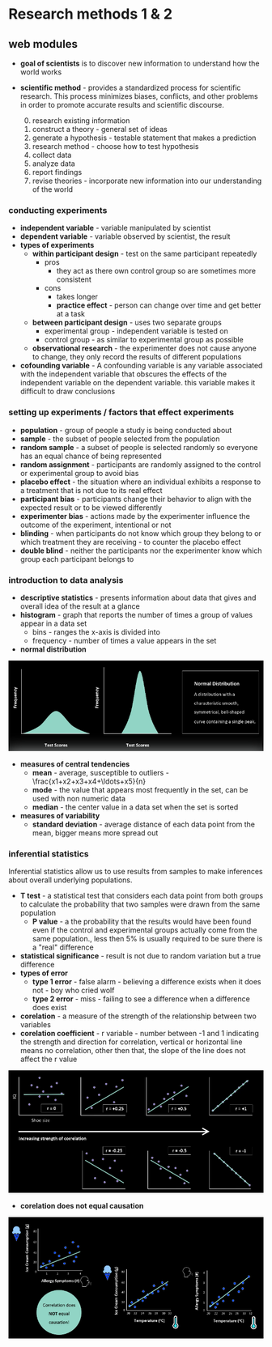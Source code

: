 # Research methods 1 & 2

## web modules

- **goal of scientists** is to discover new information to understand how the world works
- **scientific method** - provides a standardized process for scientific research. This process minimizes biases, conflicts, and other problems in order to promote accurate results and scientific discourse.

    0. research existing information
    1. construct a theory - general set of ideas
    2. generate a hypothesis - testable statement that makes a prediction
    3. research method - choose how to test hypothesis
    4. collect data
    5. analyze data
    6. report findings
    7. revise theories - incorporate new information into our understanding of the world

### conducting experiments

- **independent variable** - variable manipulated by scientist
- **dependent variable** - variable observed by scientist, the result 
- **types of experiments**
    - **within participant design** - test on the same participant repeatedly
        - pros 
            - they act as there own control group so are sometimes more consistent
        - cons 
            - takes longer
            - **practice effect** - person can change over time and get better at a task
    - **between participant design** - uses two separate groups
        - experimental group - independent variable is tested on
        - control group - as similar to experimental group as possible
    - **observational research** - the experimenter does not cause anyone to change, they only record the results of different populations
- **cofounding variable** - A confounding variable is any variable associated with the independent variable that obscures the effects of the independent variable on the dependent variable. this variable makes it difficult to draw conclusions

### setting up experiments / factors that effect experiments

- **population** - group of people a study is being conducted about
- **sample** - the subset of people selected from the population
- **random sample** - a subset of people is selected randomly so everyone has an equal chance of being represented 
- **random assignment** - participants are randomly assigned to the control or experimental group to avoid bias
- **placebo effect** - the situation where an individual exhibits a response to a treatment that is not due to its real effect
- **participant bias** - participants change their behavior to align with the expected result or to be viewed differently
- **experimenter bias** - actions made by the experimenter influence the outcome of the experiment, intentional or not
- **blinding** - when participants do not know which group they belong to or which treatment they are receiving - to counter the placebo effect
- **double blind** - neither the participants nor the experimenter know which group each participant belongs to

### introduction to data analysis

- **descriptive statistics** - presents information about data that gives and overall idea of the result at a glance
- **histogram** - graph that reports the number of times a group of values appear in a data set
    - bins - ranges the x-axis is divided into
    - frequency - number of times a value appears in the set
- **normal distribution**

![normal distribution](./media/1_research_methods_1.png)

- **measures of central tendencies**
    - **mean** - average, susceptible to outliers - <latex>\frac{x1+x2+x3+x4+\ldots+x5}{n}</latex>
    - **mode** - the value that appears most frequently in the set, can be used with non numeric data
    - **median** - the center value in a data set when the set is sorted
- **measures of variability**
    - **standard deviation** - average distance of each data point from the mean, bigger means more spread out

### inferential statistics

Inferential statistics allow us to use results from samples to make inferences about overall underlying populations.

- **T test** - a statistical test that considers each data point from both groups to calculate the probability that two samples were drawn from the same population
    - **P value** - a the probability that the results would have been found even if the control and experimental groups actually come from the same population., less then 5% is usually required to be sure there is a "real" difference
- **statistical significance** - result is not due to random variation but a true difference
- **types of error**
    - **type 1 error** - false alarm - believing a difference exists when it does not - boy who cried wolf
    - **type 2 error** - miss - failing to see a difference when a difference does exist
- **corelation** - a measure of the strength of the relationship between two variables
- **corelation coefficient** - r variable - number between -1 and 1 indicating the strength and direction for correlation, vertical or horizontal line means no correlation, other then that, the slope of the line does not affect the r value

![corelation coefficient](./media/1_research_methods_2.png)

- **corelation does not equal causation**

![corelation does not equal causation](./media/1_research_methods_3.png)